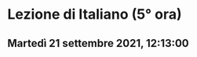 # Lezione di Italiano (5° ora)

## Martedì 21 settembre 2021, 12:13:00

<!--stackedit_data:
eyJoaXN0b3J5IjpbLTUxMzYxOTkyNF19
-->